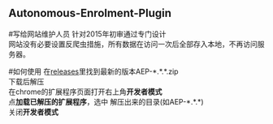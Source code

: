 ## Autonomous-Enrolment-Plugin
#写给网站维护人员
针对2015年初审通过专门设计<br>
网站没有必要设置反爬虫措施，所有数据在访问一次后全部存入本地，不再访问服务器。

#如何使用
在<a href="/releases">releases</a>里找到最新的版本AEP-\*.\*.\*.zip<br>
下载后解压<br>
在chrome的扩展程序页面打开右上角<b>开发者模式</b><br>
点**加载已解压的扩展程序**，选中 解压出来的目录(如AEP-\*.\*.\*)<br>
关闭**开发者模式**
